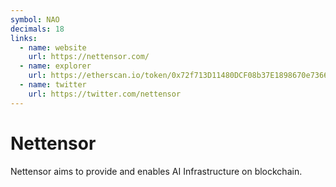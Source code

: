 ```yaml
---
symbol: NAO
decimals: 18
links:
  - name: website
    url: https://nettensor.com/
  - name: explorer
    url: https://etherscan.io/token/0x72f713D11480DCF08b37E1898670e736688D218d
  - name: twitter
    url: https://twitter.com/nettensor
---
```


# Nettensor

Nettensor aims to provide and enables AI Infrastructure on blockchain.
